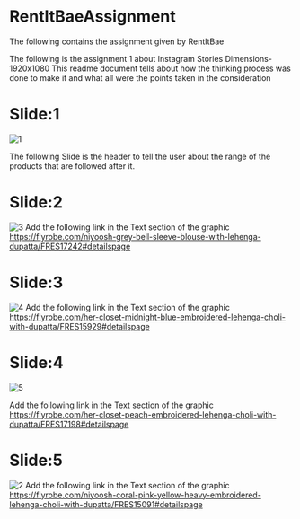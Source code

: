 # RentItBaeAssignment
The following contains the assignment given by RentItBae

The following is the assignment 1 about Instagram Stories 
Dimensions- 1920x1080
This readme document tells about how the thinking process was done to make it and what all were the points taken in the consideration
# Slide:1
![1](https://user-images.githubusercontent.com/31994579/66377495-5aa86c00-e9cf-11e9-8399-ee82052e582d.png)

The following Slide is the header to tell the user about the range of the products that are followed after it.
# Slide:2
![3](https://user-images.githubusercontent.com/31994579/66377544-6d22a580-e9cf-11e9-8c7e-7515029f8893.png)
Add the following link in the Text section of the graphic https://flyrobe.com/niyoosh-grey-bell-sleeve-blouse-with-lehenga-dupatta/FRES17242#detailspage

# Slide:3
![4](https://user-images.githubusercontent.com/31994579/66377545-6d22a580-e9cf-11e9-81c0-5dbacdcbc16c.png)
Add the following link in the Text section of the graphic https://flyrobe.com/her-closet-midnight-blue-embroidered-lehenga-choli-with-dupatta/FRES15929#detailspage
# Slide:4
![5](https://user-images.githubusercontent.com/31994579/66377547-6d22a580-e9cf-11e9-98d8-afaea9b0742a.png)

Add the following link in the Text section of the graphic https://flyrobe.com/her-closet-peach-embroidered-lehenga-choli-with-dupatta/FRES17198#detailspage
# Slide:5
![2](https://user-images.githubusercontent.com/31994579/66377543-6d22a580-e9cf-11e9-81aa-c6157d075110.png)
Add the following link in the Text section of the graphic
https://flyrobe.com/niyoosh-coral-pink-yellow-heavy-embroidered-lehenga-choli-with-dupatta/FRES15091#detailspage
